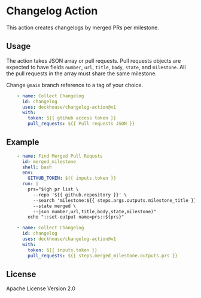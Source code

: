 # Changelog Action

This action creates changelogs by merged PRs per milestone.


## Usage

The action takes JSON array or pull requests. Pull requests objects are expected to have fields
`number`, `url`, `title`, `body`, `state`, and `milestone`. All the pull requests in the array must
share the same milestone.

Change `@main` branch reference to a tag of your choice.

```yaml
    - name: Collect Changelog
      id: changelog
      uses: deckhouse/changelog-action@v1
      with:
        token: ${{ gtihub access token }}
        pull_requests: ${{ Pull requests JSON }}
```



## Example

```yaml
    - name: Find Merged Pull Requsts
      id: merged_milestone
      shell: bash
      env:
        GITHUB_TOKEN: ${{ inputs.token }}
      run: |
        prs="$(gh pr list \
          --repo '${{ github.repository }}' \
          --search 'milestone:${{ steps.args.outputs.milestone_title }}' \
          --state merged \
          --json number,url,title,body,state,milestone)"
        echo "::set-output name=prs::${prs}"

    - name: Collect Changelog
      id: changelog
      uses: deckhouse/changelog-action@v1
      with:
        token: ${{ inputs.token }}
        pull_requests: ${{ steps.merged_milestone.outputs.prs }}
```

## License

Apache License Version 2.0